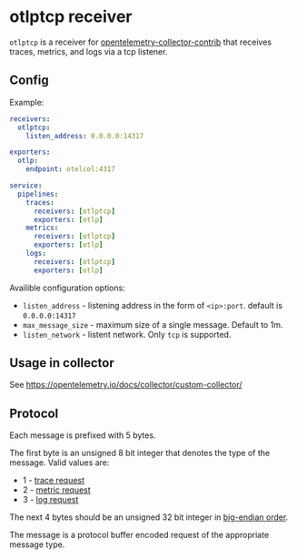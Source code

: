 # otlptcp receiver

`otlptcp` is a receiver for [opentelemetry-collector-contrib](https://github.com/open-telemetry/opentelemetry-collector-contrib) that receives traces, metrics, and logs
via a tcp listener.

## Config

Example:

```yaml
receivers:
  otlptcp:
    listen_address: 0.0.0.0:14317

exporters:
  otlp:
    endpoint: otelcol:4317

service:
  pipelines:
    traces:
      receivers: [otlptcp]
      exporters: [otlp]
    metrics:
      receivers: [otlptcp]
      exporters: [otlp]
    logs:
      receivers: [otlptcp]
      exporters: [otlp]
```

Availible configuration options:

- `listen_address` - listening address in the form of `<ip>:port`. default is `0.0.0.0:14317`
- `max_message_size` - maximum size of a single message. Default to 1m.
- `listen_network` - listent network.  Only `tcp` is supported.


## Usage in collector

See https://opentelemetry.io/docs/collector/custom-collector/

## Protocol

Each message is prefixed with 5 bytes. 

The first byte is an unsigned 8 bit integer that denotes the type of the message. Valid values are:

- 1 - [trace request](https://github.com/open-telemetry/opentelemetry-proto/blob/v0.19.0/opentelemetry/proto/collector/trace/v1/trace_service.proto#L30)
- 2 - [metric request](https://github.com/open-telemetry/opentelemetry-proto/blob/v0.19.0/opentelemetry/proto/collector/metrics/v1/metrics_service.proto#L36)
- 3 - [log request](https://github.com/open-telemetry/opentelemetry-proto/blob/v0.19.0/opentelemetry/proto/collector/logs/v1/logs_service.proto#L36)


The next 4 bytes should be an unsigned 32 bit integer in [big-endian order](https://en.wikipedia.org/wiki/Endianness).

The message is a protocol buffer encoded request of the appropriate message type.

